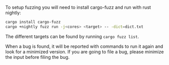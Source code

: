 To setup fuzzing you will need to install cargo-fuzz and run with rust nightly:

```bash
cargo install cargo-fuzz
cargo +nightly fuzz run -j<cores> <target> -- -dict=dict.txt
```

The different targets can be found by running `cargo fuzz list`.

When a bug is found, it will be reported with commands to run it again and look for a minimized version.
If you are going to file a bug, please minimize the input before filing the bug.
